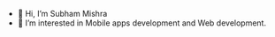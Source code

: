 - 👋 Hi, I’m Subham Mishra
- 👀 I’m interested in Mobile apps development and Web development.

<!---
Batdroid30/Batdroid30 is a ✨ special ✨ repository because its `README.md` (this file) appears on your GitHub profile.
You can click the Preview link to take a look at your changes.
--->
